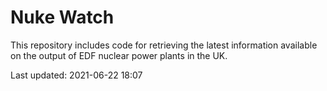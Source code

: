 # Nuke Watch

This repository includes code for retrieving the latest information available on the output of EDF nuclear power plants in the UK.

Last updated: 2021-06-22 18:07